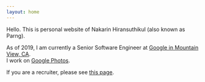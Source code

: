 ```yaml
---
layout: home
---
```


Hello. This is personal website of Nakarin Hiransuthikul (also known as Parng).

As of 2019, I am currently a Senior Software Engineer at [Google in Mountain View, CA](https://careers.google.com/locations/mountain-view/).
<br />I work on [Google Photos](https://photos.google.com).

If you are a recruiter, please see [this page](/recruiter).

